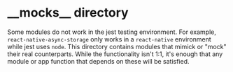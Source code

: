# \_\_mocks\_\_ directory

Some modules do not work in the jest testing environment. For example, `react-native-async-storage` only works in a `react-native` environment while jest uses `node`. This directory contains modules that mimick or "mock" their real counterparts. While the functionality isn't 1:1, it's enough that any module or app function that depends on these will be satisfied.